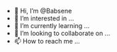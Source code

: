 - 👋 Hi, I’m @Babsene
- 👀 I’m interested in ...
- 🌱 I’m currently learning ...
- 💞️ I’m looking to collaborate on ...
- 📫 How to reach me ...

<!---
Babsene/Babsene is a ✨ special ✨ repository because its `README.md` (this file) appears on your GitHub profile.
You can click the Preview link to take a look at your changes.
--->
